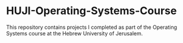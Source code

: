 # HUJI-Operating-Systems-Course

This repository contains projects I completed as part of the Operating Systems course at the Hebrew University of Jerusalem.
